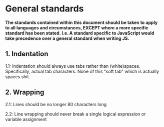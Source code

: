 <h1>General standards</h1>
<b>The standards contained within this document should be taken to apply to all languages and circumstances, EXCEPT where a more specific standard has been stated. I.e. A standard specific to JavaScript would take precedence over a general standard when writing JS.</b>

<h2 id="1">1. Indentation</h2>
<p id="1.1">1.1: Indentation should always use tabs rather than (white)spaces. Specifically, actual tab characters. None of this "soft tab" which is actually spaces shit.</p>

<h2 id="2">2. Wrapping</h2>
<p id="2.1">2.1: Lines should be no longer 80 characters long</p>
<p id="2.2">2.2: Line wrapping should never break a single logical expression or variable assignment</p>

